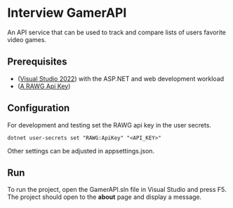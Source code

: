 # Interview GamerAPI

An API service that can be used to track and compare lists of users favorite video games.

## Prerequisites

* ([Visual Studio 2022](https://visualstudio.microsoft.com/vs/#download)) with the ASP.NET and web development workload
* ([A RAWG Api Key](https://rawg.io/))

## Configuration 

For development and testing set the RAWG api key in the user secrets.

```
dotnet user-secrets set "RAWG:ApiKey" "<API_KEY>"
```

Other settings can be adjusted in appsettings.json.

## Run

To run the project, open the GamerAPI.sln file in Visual Studio and press F5. The project should open to the **about** page and display a message.